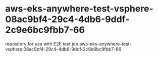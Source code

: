 # aws-eks-anywhere-test-vsphere-08ac9bf4-29c4-4db6-9ddf-2c9e6bc9fbb7-66
repository for use with E2E test job aws-eks-anywhere-test-vsphere:08ac9bf4-29c4-4db6-9ddf-2c9e6bc9fbb7-66
